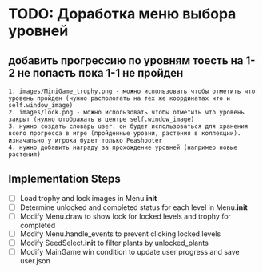 # TODO: Доработка меню выбора уровней

## добавить прогрессию по уровням тоесть на 1-2 не попасть пока 1-1 не пройден
    1. images/MiniGame_trophy.png - можно использовать чтобы отметить что уровень пройден (нужно распологать на тех же координатах что и self.window_image)
    2. images/lock.png - можно использовать чтобы отметить что уровень закрыт (нужно отображать в центре self.window_image)
    3. нужно создать словарь user. он будет использоваться для хранения всего прогресса в игре (пройденные уровни, растения в коллекции). изначально у игрока будет только Peashooter
    4. нужно добавить награду за прохождение уровней (например новые растения)

## Implementation Steps
- [ ] Load trophy and lock images in Menu.__init__
- [ ] Determine unlocked and completed status for each level in Menu.__init__
- [ ] Modify Menu.draw to show lock for locked levels and trophy for completed
- [ ] Modify Menu.handle_events to prevent clicking locked levels
- [ ] Modify SeedSelect.__init__ to filter plants by unlocked_plants
- [ ] Modify MainGame win condition to update user progress and save user.json
